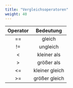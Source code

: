 ```yaml
---
title: "Vergleichsoperatoren"
weight: 40
---
```


| Operator  |        Bedeutung    |
|:---------:|:-------------------:|
|     ==    |         gleich      |
|     !=    |       ungleich      |
|     <     |       kleiner als   |
|     >     |      größer als     |
|     <=    |   kleiner gleich    |
|     >=    | größer gleich       |